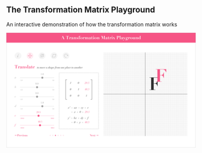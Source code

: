 ## The Transformation Matrix Playground

An interactive demonstration of how the transformation matrix works

![A screenshot of the application](./assets/images/translate-w-border.png)

